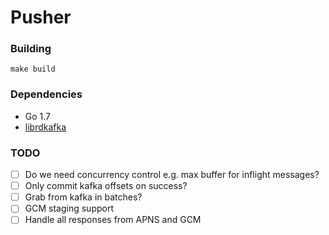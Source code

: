 Pusher
======

### Building

```
make build
```

### Dependencies
* Go 1.7
* [librdkafka](https://github.com/edenhill/librdkafka)

### TODO

- [ ] Do we need concurrency control e.g. max buffer for inflight messages?
- [ ] Only commit kafka offsets on success?
- [ ] Grab from kafka in batches?
- [ ] GCM staging support
- [ ] Handle all responses from APNS and GCM
